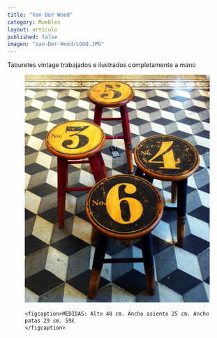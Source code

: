 ```yaml
---
title: "Van Der Wood"
category: Muebles
layout: articulo
published: false
imagen: "Van-Der-Wood/LOGO.JPG"
---
```


Taburetes vintage trabajados e ilustrados completamente a mano
<figure>
	<a href="/images/Van-Der-Wood/Pinterest.JPG"><img src="/images/Van-Der-Wood/Pinterest.JPG" alt="image"></a>

	<figcaption>MEDIDAS: Alto 48 cm. Ancho asiento 25 cm. Ancho patas 29 cm. 59€	
    </figcaption>
</figure>
